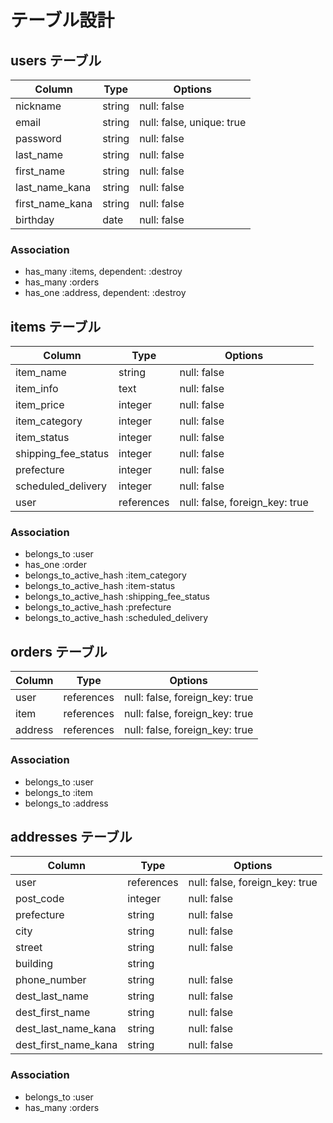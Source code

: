 # テーブル設計

## users テーブル

| Column             | Type   | Options                   |
| ------------------ | ------ | ------------------------- |
| nickname           | string | null: false               |
| email              | string | null: false, unique: true |
| password           | string | null: false               |
| last_name         | string | null: false               |
| first_name          | string | null: false               |
| last_name_kana    | string | null: false               |
| first_name_kana    | string | null: false               |
| birthday           | date   | null: false               |

### Association

- has_many :items, dependent: :destroy
- has_many :orders
- has_one :address, dependent: :destroy


## items テーブル

| Column               | Type       | Options                        |
| -------------------- | ---------- | ------------------------------ |
| item_name            | string     | null: false                    |
| item_info            | text       | null: false                    |
| item_price           | integer    | null: false                    |
| item_category        | integer    | null: false                    |
| item_status          | integer    | null: false                    | 
| shipping_fee_status  | integer    | null: false                    |
| prefecture           | integer    | null: false                    |
| scheduled_delivery   | integer    | null: false                    |
| user                 | references | null: false, foreign_key: true |

### Association

- belongs_to :user
- has_one :order
- belongs_to_active_hash :item_category
- belongs_to_active_hash :item-status
- belongs_to_active_hash :shipping_fee_status
- belongs_to_active_hash :prefecture
- belongs_to_active_hash :scheduled_delivery


##  orders テーブル

| Column               | Type       | Options                        |
| -------------------- | ---------- | ------------------------------ |
| user                 | references | null: false, foreign_key: true |
| item                 | references | null: false, foreign_key: true |
| address              | references | null: false, foreign_key: true |

### Association

- belongs_to :user
- belongs_to :item
- belongs_to :address


##  addresses テーブル

| Column               | Type       | Options                        |
| -------------------- | ---------- | ------------------------------ |
| user                 | references | null: false, foreign_key: true |
| post_code            | integer    | null: false                    |
| prefecture           | string     | null: false                    |
| city                 | string     | null: false                    |
| street               | string     | null: false                    |
| building             | string     |                                |
| phone_number         | string     | null: false                    |
| dest_last_name       | string     | null: false                    |
| dest_first_name      | string     | null: false                    |
| dest_last_name_kana  | string     | null: false                    |
| dest_first_name_kana | string     | null: false                    |

### Association

- belongs_to :user
- has_many :orders